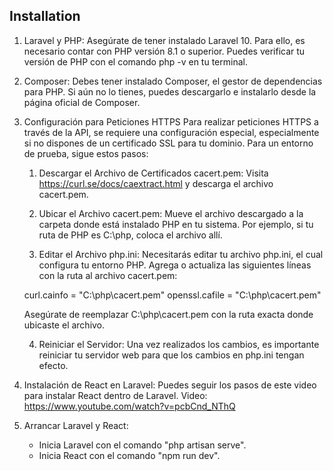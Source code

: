 ## Installation

1. Laravel y PHP: Asegúrate de tener instalado Laravel 10. Para ello, es necesario contar con PHP versión 8.1 o superior. Puedes verificar tu versión de PHP con el comando php -v en tu terminal.

2. Composer: Debes tener instalado Composer, el gestor de dependencias para PHP. Si aún no lo tienes, puedes descargarlo e instalarlo desde la página oficial de Composer.

3. Configuración para Peticiones HTTPS
Para realizar peticiones HTTPS a través de la API, se requiere una configuración especial, especialmente si no dispones de un certificado SSL para tu dominio. Para un entorno de prueba, sigue estos pasos:

    1. Descargar el Archivo de Certificados cacert.pem:
    Visita https://curl.se/docs/caextract.html y descarga el archivo cacert.pem.

    2. Ubicar el Archivo cacert.pem:
    Mueve el archivo descargado a la carpeta donde está instalado PHP en tu sistema. Por ejemplo, si tu ruta de PHP es C:\php, coloca el archivo allí.

    3. Editar el Archivo php.ini:
    Necesitarás editar tu archivo php.ini, el cual configura tu entorno PHP. Agrega o actualiza las siguientes líneas con la ruta al archivo cacert.pem:

    curl.cainfo = "C:\php\cacert.pem"
    openssl.cafile = "C:\php\cacert.pem"

    Asegúrate de reemplazar C:\php\cacert.pem con la ruta exacta donde ubicaste el archivo.

    4. Reiniciar el Servidor:
    Una vez realizados los cambios, es importante reiniciar tu servidor web para que los cambios en php.ini tengan efecto.

4. Instalación de React en Laravel: Puedes seguir los pasos de este video para instalar React dentro de Laravel.
Video: https://www.youtube.com/watch?v=pcbCnd_NThQ

5. Arrancar Laravel y React:
    - Inicia Laravel con el comando "php artisan serve".
    - Inicia React con el comando "npm run dev".